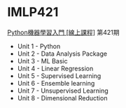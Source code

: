 # IMLP421

[Python機器學習入門 [線上課程]](https://train.csie.ntu.edu.tw/train/course.php?id=4470) 第421期
- Unit 1 - Python
- Unit 2 - Data Analysis Package
- Unit 3 - ML Basic
- Unit 4 - Linear Regression
- Unit 5 - Supervised Learning
- Unit 6 - Ensemble learning
- Unit 7 - Unsupervised Learning
- Unit 8 - Dimensional Reduction